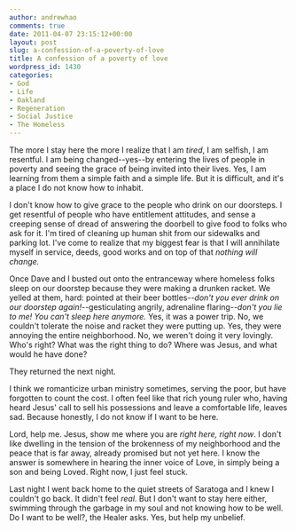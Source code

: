 ```yaml
---
author: andrewhao
comments: true
date: 2011-04-07 23:15:12+00:00
layout: post
slug: a-confession-of-a-poverty-of-love
title: A confession of a poverty of love
wordpress_id: 1430
categories:
- God
- Life
- Oakland
- Regeneration
- Social Justice
- The Homeless
---
```


The more I stay here the more I realize that I am _tired_, I am selfish, I am resentful. I am being changed--yes--by entering the lives of people in poverty and seeing the grace of being invited into their lives. Yes, I am learning from them a simple faith and a simple life. But it is difficult, and it's a place I do not know how to inhabit.

I don't know how to give grace to the people who drink on our doorsteps. I get resentful of people who have entitlement attitudes, and sense a creeping sense of dread of answering the doorbell to give food to folks who ask for it. I'm tired of cleaning up human shit from our sidewalks and parking lot. I've come to realize that my biggest fear is that I will annihilate myself in service, deeds, good works and on top of that _nothing will change._

Once Dave and I busted out onto the entranceway where homeless folks sleep on our doorstep because they were making a drunken racket. We yelled at them, hard: pointed at their beer bottles--_don't you ever drink on our doorstep again!_--gesticulating angrily, adrenaline flaring--_don't you lie to me! You can't sleep here anymore._ Yes, it was a power trip. No, we couldn't tolerate the noise and racket they were putting up. Yes, they were annoying the entire neighborhood. No, we weren't doing it very lovingly. Who's right? What was the right thing to do? Where was Jesus, and what would he have done?

They returned the next night.

I think we romanticize urban ministry sometimes, serving the poor, but have forgotten to count the cost. I often feel like that rich young ruler who, having heard Jesus' call to sell his possessions and leave a comfortable life, leaves sad. Because honestly, I do not know if I want to be here.

Lord, help me. Jesus, show me where you are _right here, right now_. I don't like dwelling in the tension of the brokenness of my neighborhood and the peace that is far away, already promised but not yet here. I know the answer is somewhere in hearing the inner voice of Love, in simply being a son and being Loved. Right now, I just feel stuck.

Last night I went back home to the quiet streets of Saratoga and I knew I couldn't go back. It didn't feel _real_. But I don't want to stay here either, swimming through the garbage in my soul and not knowing how to be well. Do I want to be well?, the Healer asks. Yes, but help my unbelief.
